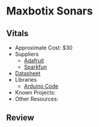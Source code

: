 # Maxbotix Sonars

## Vitals
* Approximate Cost: $30
* Suppliers
    * [Adafruit](http://www.adafruit.com/)
    * [Sparkfun](http://www.sparkfun.com/)
* [Datasheet](http://www.maxbotix.com/Ultrasonic_Sensors/MB1000.htm)
* Libraries
    * [Arduino Code](http://playground.arduino.cc/Main/MaxSonar)
* Known Projects:
* Other Resources:

## Review
